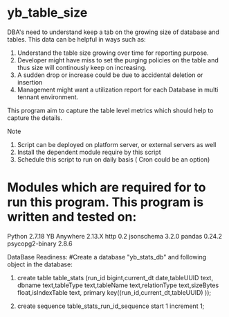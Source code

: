 # yb_table_size

DBA's need to understand keep a tab on the growing size of database and tables. This data can be helpful in ways such as:

1) Understand the table size growing over time for reporting purpose.
2) Developer might have miss to set the purging policies on the table and thus size will continously keep on increasing.
3) A sudden drop or increase could be due to accidental deletion or insertion
4) Management might want a utilization report for each Database in multi tennant environment.

This program aim to capture the table level metrics which should help to capture the details.

Note
1) Script can be deployed on platform server, or external servers as well
2) Install the dependent module require by this script
3) Schedule this script to run on daily basis ( Cron could be an option)

# Modules which are required for to run this program. This program is written and tested on:

Python 2.7.18
YB Anywhere 2.13.X
http                               0.2
jsonschema                         3.2.0
pandas                             0.24.2
psycopg2-binary                    2.8.6

DataBase Readiness:
#Create a database "yb_stats_db" and following object in the database:

1) create table table_stats (run_id bigint,current_dt date,tableUUID text, dbname text,tableType text,tableName text,relationType text,sizeBytes float,isIndexTable text, primary key((run_id,current_dt,tableUUID) ));

2) create sequence table_stats_run_id_sequence start 1 increment 1;
